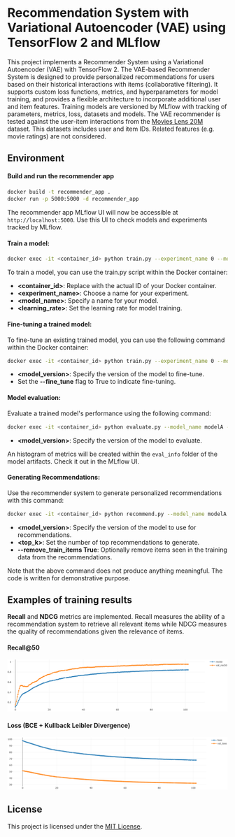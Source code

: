 # Recommendation System with Variational Autoencoder (VAE) using TensorFlow 2 and MLflow

This project implements a Recommender System using a Variational Autoencoder (VAE) with 
TensorFlow 2. The VAE-based Recommender System is designed to provide personalized 
recommendations for users based on their historical interactions with items (collaborative 
filtering). It supports
custom loss functions, metrics, and hyperparameters for model training, and provides a 
flexible architecture to incorporate additional user and item features. Training models are
versioned by MLflow with tracking of parameters, metrics, loss, datasets and models. The 
VAE recommender is tested against the user-item interactions from the 
[Movies Lens 20M](https://grouplens.org/datasets/movielens/20m/) dataset. This datasets 
includes user and item IDs. Related features (e.g. movie ratings)
are not considered.

## Environment

#### Build and run the recommender app
```bash
docker build -t recommender_app .
docker run -p 5000:5000 -d recommender_app
```

The recommender app MLflow UI will now be accessible at `http://localhost:5000`. Use this UI to
check models and experiments tracked by MLflow.

#### Train a model:
```bash
docker exec -it <container_id> python train.py --experiment_name 0 --model_name modelA --learning_rate 1e-4
```
To train a model, you can use the train.py script within the Docker container:

* **<container_id>**: Replace with the actual ID of your Docker container.
* **<experiment_name>**: Choose a name for your experiment.
* **<model_name>**: Specify a name for your model.
* **<learning_rate>**: Set the learning rate for model training.

#### Fine-tuning a trained model:
To fine-tune an existing trained model, you can use the following command within the Docker container:
```bash
docker exec -it <container_id> python train.py --experiment_name 0 --model_name modelA --model_version 2 --fine_tune True
```
* **<model_version>**: Specify the version of the model to fine-tune.
* Set the **--fine_tune** flag to True to indicate fine-tuning.

#### Model evaluation:
Evaluate a trained model's performance using the following command:
```bash
docker exec -it <container_id> python evaluate.py --model_name modelA --model_version 3   
```
* **<model_version>**: Specify the version of the model to evaluate.

An histogram of metrics will be created within the `eval_info` folder of the model artifacts.
Check it out in the MLflow UI.

#### Generating Recommendations:
Use the recommender system to generate personalized recommendations with this command:
```bash
docker exec -it <container_id> python recommend.py --model_name modelA --model_version 3 --top_k 10 --remove_train_items True
```
* **<model_version>**: Specify the version of the model to use for recommendations.
* **<top_k>**: Set the number of top recommendations to generate.
* **--remove_train_items True**: Optionally remove items seen in the training data from the recommendations.

Note that the above command does not produce anything meaningful. The code is written for
demonstrative purpose.

## Examples of training results

**Recall** and **NDCG** metrics are implemented. Recall measures the ability of a recommendation system to 
retrieve all relevant items while NDCG measures the quality of recommendations given the relevance 
of items. 

#### Recall@50
![app_demo](./figures/rec50.png)

#### Loss (BCE + Kullback Leibler Divergence)
![app_demo](./figures/loss.png)

## License
This project is licensed under the [MIT License](LICENSE).